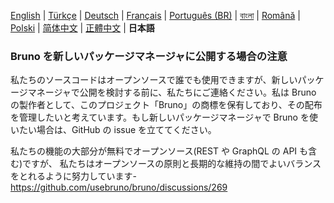 [English](../../publishing.md)
| [Türkçe](./publishing_tr.md)
| [Deutsch](./publishing_de.md)
| [Français](./publishing_fr.md)
| [Português (BR)](./publishing_pt_br.md)
| [বাংলা](./publishing_bn.md)
| [Română](./publishing_ro.md)
| [Polski](./publishing_pl.md)
| [简体中文](./publishing_cn.md)
| [正體中文](./publishing_zhtw.md)
| **日本語**

### Bruno を新しいパッケージマネージャに公開する場合の注意

私たちのソースコードはオープンソースで誰でも使用できますが、新しいパッケージマネージャで公開を検討する前に、私たちにご連絡ください。私は Bruno の製作者として、このプロジェクト「Bruno」の商標を保有しており、その配布を管理したいと考えています。もし新しいパッケージマネージャで Bruno を使いたい場合は、GitHub の issue を立ててください。

私たちの機能の大部分が無料でオープンソース(REST や GraphQL の API も含む)ですが、
私たちはオープンソースの原則と長期的な維持の間でよいバランスをとれるように努力しています- https://github.com/usebruno/bruno/discussions/269
